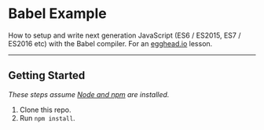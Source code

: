 # Babel Example

How to setup and write next generation JavaScript (ES6 / ES2015, ES7 / ES2016 etc) with the Babel compiler. For an [egghead.io](https://egghead.io) lesson.

---

## Getting Started

_These steps assume [Node and npm](https://nodejs.org/) are installed._

1. Clone this repo.
1. Run `npm install`.
